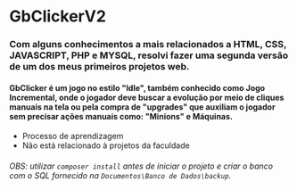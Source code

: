 # GbClickerV2
### Com alguns conhecimentos a mais relacionados a HTML, CSS, JAVASCRIPT, PHP e MYSQL, resolvi fazer uma segunda versão de um dos meus primeiros projetos web.
#### GbClicker é um jogo no estilo "Idle", também conhecido como Jogo Incremental, onde o jogador deve buscar a evolução por meio de cliques manuais na tela ou pela compra de "upgrades" que auxiliam o jogador sem precisar ações manuais como: "Minions" e Máquinas.
- Processo de aprendizagem
- Não está relacionado à projetos da faculdade

###### *OBS:* utilizar `composer install` antes de iniciar o projeto e criar o banco com o SQL fornecido na `Documentos\Banco de Dados\backup`.
